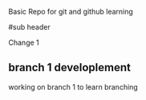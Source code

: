 Basic Repo for git and github learning

#sub header

Change 1 

## branch 1 developlement

working on branch 1 to learn branching 